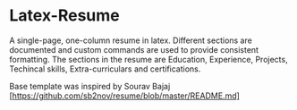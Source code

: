 # Latex-Resume
A single-page, one-column resume in latex. Different sections are documented and custom commands are used to provide consistent formatting. The sections in the resume are Education, Experience, Projects, Techincal skills, Extra-curriculars and certifications.

Base template was inspired by Sourav Bajaj [https://github.com/sb2nov/resume/blob/master/README.md]
